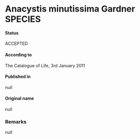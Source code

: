 Anacystis minutissima Gardner SPECIES
=======

#### Status
ACCEPTED

#### According to
The Catalogue of Life, 3rd January 2011

#### Published in
null

#### Original name
null

### Remarks
null